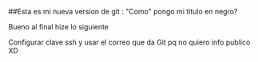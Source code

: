 
##Esta es mi nueva version de git
:
"Como" pongo mi titulo en negro?


Bueno al final hize lo siguiente

Configurar clave ssh y usar el correo que da Git pq no quiero info publico XD

